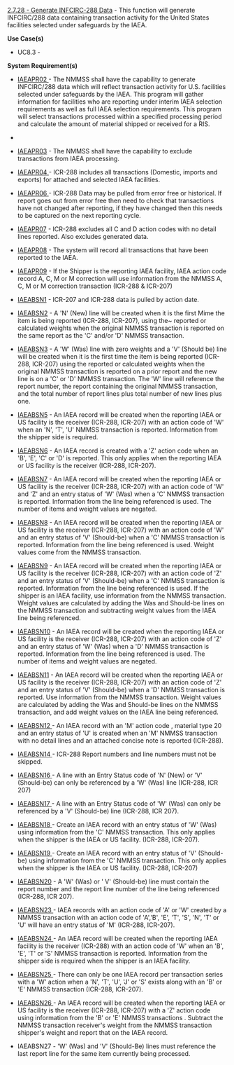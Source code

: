 <a href="https://dev.azure.com/Link-Technologies/NMMSS%20Requirements/_workitems/edit/325/" target="_blank">2.7.28 - Generate INFCIRC-288 Data</a> - This function will generate INFCIRC/288 data containing transaction activity for the United States facilities selected under safeguards by the IAEA.



**Use Case(s)**

- UC8.3 - 

**System Requirement(s)**

- <a href="https://dev.azure.com/Link-Technologies/NMMSS%20Requirements/_workitems/edit/830/" target="_blank">IAEAPR02 </a> -  The NMMSS shall have the capability to generate INFCIRC/288 data which will reflect transaction activity for U.S. facilities selected under safeguards by the IAEA. This program will gather information for facilities who are reporting under interim IAEA selection requirements as well as full IAEA selection requirements. This program will select transactions processed within a specified processing period and calculate the amount of material shipped or received for a RIS.
-

- <a href="https://dev.azure.com/Link-Technologies/NMMSS%20Requirements/_workitems/edit/642/" target="_blank">IAEAPR03</a> - The NMMSS shall have the capability to exclude transactions from IAEA processing.


- <a href="https://dev.azure.com/Link-Technologies/NMMSS%20Requirements/_workitems/edit/831/" target="_blank">IAEAPR04 </a> - ICR-288 includes all transactions (Domestic, imports and exports) for attached and selected IAEA facilities.

- <a href="https://dev.azure.com/Link-Technologies/NMMSS%20Requirements/_workitems/edit/832/" target="_blank">IAEAPR06 </a> - ICR-288 Data may be pulled from error free or historical. If report goes out from error free then need to check that transactions have not changed after reporting, if they have changed then this needs to be captured on the next reporting cycle.

- <a href="https://dev.azure.com/Link-Technologies/NMMSS%20Requirements/_workitems/edit/833/" target="_blank">IAEAPR07</a> - ICR-288 excludes all C and D action codes with no detail lines reported. Also excludes generated data.


- <a href="https://dev.azure.com/Link-Technologies/NMMSS%20Requirements/_workitems/edit/676/" target="_blank">IAEAPR08</a> - The system will record all transactions that have been reported to the IAEA.

- <a href="https://dev.azure.com/Link-Technologies/NMMSS%20Requirements/_workitems/edit/677/" target="_blank">IAEAPR09</a> - If the Shipper is the reporting IAEA facility, IAEA action code record A, C, M or M correction will use information from the NMMSS A, C, M or M correction transaction (ICR-288 & ICR-207)

- <a href="https://dev.azure.com/Link-Technologies/NMMSS%20Requirements/_workitems/edit/617/" target="_blank">IAEABSN1</a> - ICR-207 and ICR-288 data is pulled by action date.

- <a href="https://dev.azure.com/Link-Technologies/NMMSS%20Requirements/_workitems/edit/617/" target="_blank">IAEABSN2</a> - A 'N' (New) line will be created when it is the first Mime the item is being reported (ICR-288, ICR-207), using the~ reported or calculated weights when the original NMMSS transaction is reported on the same report as the 'C' and/or 'D' NMMSS transaction.

- <a href="https://dev.azure.com/Link-Technologies/NMMSS%20Requirements/_workitems/edit/617/" target="_blank">IAEABSN3</a> - A 'W' (Was) line with zero weights and a 'V' (Should be) line will be created when it is the first time the item is being reported (ICR-288, ICR-207) using the reported or calculated weights when the original NMMSS transaction is reported on a prior report and the new line is on a 'C' or 'D' NMMSS transaction. The 'W' line will reference the report number, the report containing the original NMMSS transaction, and the total number of report lines plus total number of new lines plus one.


- <a href="https://dev.azure.com/Link-Technologies/NMMSS%20Requirements/_workitems/edit/617/" target="_blank">IAEABSN5</a> - An IAEA record will be created when the reporting IAEA or US facility is the receiver (ICR-288, ICR-207) with an action code of 'W' when an 'N', 'T', 'U' NMMSS transaction is reported. Information from the shipper side is required.

- <a href="https://dev.azure.com/Link-Technologies/NMMSS%20Requirements/_workitems/edit/617/" target="_blank">IAEABSN6</a> - An IAEA record is created with a 'Z' action code when an 'B', 'E', 'C' or 'D' is reported. This only applies when the reporting IAEA or US facility is the receiver (ICR-288, ICR-207).

- <a href="https://dev.azure.com/Link-Technologies/NMMSS%20Requirements/_workitems/edit/617/" target="_blank">IAEABSN7</a> - An IAEA record will be created when the reporting IAEA or US facility is the receiver (ICR-288, ICR-207) with an action code of 'W' and 'Z' and an entry status of 'W' (Was) when a 'C' NMMSS transaction is reported. Information from the line being referenced is used. The number of items and weight values are negated.

- <a href="https://dev.azure.com/Link-Technologies/NMMSS%20Requirements/_workitems/edit/617/" target="_blank">IAEABSN8</a> - An IAEA record will be created when the reporting IAEA or US facility is the receiver (ICR-288, ICR-207) with an action code of 'W' and an entry status of 'V' (Should-be) when a 'C' NMMSS transaction is reported. Information from the line being referenced is used. Weight values come from the NMMSS transaction.

- <a href="https://dev.azure.com/Link-Technologies/NMMSS%20Requirements/_workitems/edit/617/" target="_blank">IAEABSN9</a> - An IAEA record will be created when the reporting IAEA or US facility is the receiver (ICR-288, ICR-207) with an action code of 'Z' and an entry status of 'V' (Should-be) when a 'C' NMMSS transaction is reported. Information from the line being referenced is used. If the shipper is an IAEA facility, use information from the NMMSS transaction. Weight values are calculated by adding the Was and Should-be lines on the NMMSS transaction and subtracting weight values from the IAEA line being referenced.

- <a href="https://dev.azure.com/Link-Technologies/NMMSS%20Requirements/_workitems/edit/617/" target="_blank">IAEABSN10</a> - An IAEA record will be created when the reporting IAEA or US facility is the receiver (ICR-288, ICR-207) with an action code of 'Z' and an entry status of 'W' (Was) when a 'D' NMMSS transaction is reported. Information from the line being referenced is used. The number of items and weight values are negated.

- <a href="https://dev.azure.com/Link-Technologies/NMMSS%20Requirements/_workitems/edit/617/" target="_blank">IAEABSN11</a> - An IAEA record will be created when the reporting IAEA or US facility is the receiver (ICR-288, ICR-207) with an action code of 'Z' and an entry status of 'V' (Should-be) when a 'D' NMMSS transaction is reported. Use information from the NMMSS transaction. Weight values are calculated by adding the Was and Should-be lines on the NMMSS transaction, and add weight values on the IAEA line being referenced.

- <a href="https://dev.azure.com/Link-Technologies/NMMSS%20Requirements/_workitems/edit/834/" target="_blank">IAEABSN12 </a> -  An IAEA record with an 'M' action code , material type 20 and an entry status of 'U' is created when an 'M' NMMSS transaction with no detail lines and an attached concise note is reported (ICR-288).

- <a href="https://dev.azure.com/Link-Technologies/NMMSS%20Requirements/_workitems/edit/835/" target="_blank">IAEABSN14 </a> -  ICR-288 Report numbers and line numbers must not be skipped.

- <a href="https://dev.azure.com/Link-Technologies/NMMSS%20Requirements/_workitems/edit/820/" target="_blank">IAEABSN16  </a> -  A line with an Entry Status code of 'N' (New) or 'V' (Should-be) can only be referenced by a 'W' (Was) line (ICR-288, ICR 207)

- <a href="https://dev.azure.com/Link-Technologies/NMMSS%20Requirements/_workitems/edit/821/" target="_blank">IAEABSN17  </a> -  A line with an Entry Status code of 'W' (Was) can only be referenced by a 'V' (Should-be) line (ICR-288, ICR 207).

- <a href="https://dev.azure.com/Link-Technologies/NMMSS%20Requirements/_workitems/edit/822/" target="_blank">IAEABSN18  </a> -  Create an IAEA record with an entry status of 'W' (Was) using information from the 'C' NMMSS transaction. This only applies when the shipper is the IAEA or US facility.  (ICR-288, ICR-207).

- <a href="https://dev.azure.com/Link-Technologies/NMMSS%20Requirements/_workitems/edit/823/" target="_blank">IAEABSN19  </a> -  Create an IAEA record with an entry status of 'V' (Should-be) using information from the 'C' NMMSS transaction.  This only applies when the shipper is the IAEA or US facility. (ICR-288, ICR-207)

 
- <a href="https://dev.azure.com/Link-Technologies/NMMSS%20Requirements/_workitems/edit/824/" target="_blank">IAEABSN20</a> -  A 'W' (Was) or ' V' (Should-be) line must contain the report number and the report line number of the line being referenced (ICR-288, ICR 207).

- <a href="https://dev.azure.com/Link-Technologies/NMMSS%20Requirements/_workitems/edit/825/" target="_blank">IAEABSN23 </a> -  IAEA records with an action code of 'A' or 'W' created by a NMMSS transaction with an action code of 'A','B', 'E', 'T', 'S', 'N', 'T' or 'U' will have an entry status of 'M' (ICR-288, ICR-207).


- <a href="https://dev.azure.com/Link-Technologies/NMMSS%20Requirements/_workitems/edit/836/" target="_blank">IAEABSN24 </a> -  An IAEA record will be created when the reporting IAEA facility is the receiver (ICR-288) with an action code of 'W' when an 'B', 'E', 'T' or 'S' NMMSS transaction is reported.  Information from the shipper side is required when the shipper is an IAEA facility.

- <a href="https://dev.azure.com/Link-Technologies/NMMSS%20Requirements/_workitems/edit/826/" target="_blank">IAEABSN25 </a> -  There can only be one IAEA record per transaction series with a 'W' action when a 'N', 'T', 'U', 'J' or 'S' exists along with an 'B' or 'E' NMMSS transaction (ICR-288, ICR-207).

- <a href="https://dev.azure.com/Link-Technologies/NMMSS%20Requirements/_workitems/edit/827/" target="_blank">IAEABSN26 </a> -  An IAEA record will be created when the reporting IAEA or US facility is the receiver (ICR-288, ICR-207) with a 'Z' action code using information from the 'B' or 'E' NMMSS transactions  . Subtract the NMMSS transaction receiver's weight from the NMMSS transaction shipper's weight and report that on the IAEA record.



- IAEABSN27 - 'W' (Was) and 'V' (Should-Be) lines must reference the last report line for the same item currently being processed.